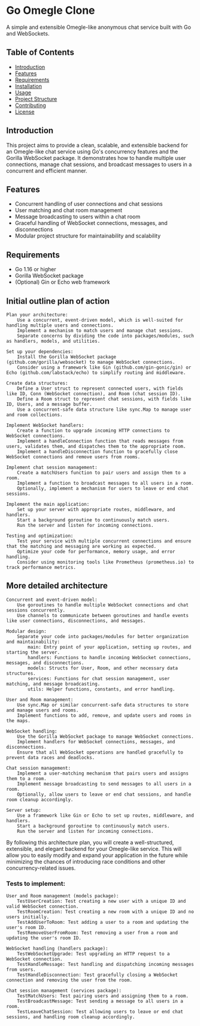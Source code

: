 # Go Omegle Clone

A simple and extensible Omegle-like anonymous chat service built with Go and WebSockets.

## Table of Contents

- [Introduction](#introduction)
- [Features](#features)
- [Requirements](#requirements)
- [Installation](#installation)
- [Usage](#usage)
- [Project Structure](#project-structure)
- [Contributing](#contributing)
- [License](#license)

## Introduction

This project aims to provide a clean, scalable, and extensible backend for an Omegle-like chat service using Go's concurrency 
features and the Gorilla WebSocket package. It demonstrates how to handle multiple user connections, manage chat sessions, 
and broadcast messages to users in a concurrent and efficient manner.

## Features

- Concurrent handling of user connections and chat sessions
- User matching and chat room management
- Message broadcasting to users within a chat room
- Graceful handling of WebSocket connections, messages, and disconnections
- Modular project structure for maintainability and scalability

## Requirements

- Go 1.16 or higher
- Gorilla WebSocket package
- (Optional) Gin or Echo web framework




## Initial outline plan of action

    Plan your architecture:
        Use a concurrent, event-driven model, which is well-suited for handling multiple users and connections.
        Implement a mechanism to match users and manage chat sessions.
        Separate concerns by dividing the code into packages/modules, such as handlers, models, and utilities.

    Set up your dependencies:
        Install the Gorilla WebSocket package (github.com/gorilla/websocket) to manage WebSocket connections.
        Consider using a framework like Gin (github.com/gin-gonic/gin) or Echo (github.com/labstack/echo) to simplify routing and middleware.

    Create data structures:
        Define a User struct to represent connected users, with fields like ID, Conn (WebSocket connection), and Room (chat session ID).
        Define a Room struct to represent chat sessions, with fields like ID, Users, and a message buffer.
        Use a concurrent-safe data structure like sync.Map to manage user and room collections.

    Implement WebSocket handlers:
        Create a function to upgrade incoming HTTP connections to WebSocket connections.
        Implement a handleConnection function that reads messages from users, validates them, and dispatches them to the appropriate room.
        Implement a handleDisconnection function to gracefully close WebSocket connections and remove users from rooms.

    Implement chat session management:
        Create a matchUsers function to pair users and assign them to a room.
        Implement a function to broadcast messages to all users in a room.
        Optionally, implement a mechanism for users to leave or end chat sessions.

    Implement the main application:
        Set up your server with appropriate routes, middleware, and handlers.
        Start a background goroutine to continuously match users.
        Run the server and listen for incoming connections.

    Testing and optimization:
        Test your service with multiple concurrent connections and ensure that the matching and messaging are working as expected.
        Optimize your code for performance, memory usage, and error handling.
        Consider using monitoring tools like Prometheus (prometheus.io) to track performance metrics.





## More detailed architecture

    Concurrent and event-driven model:
        Use goroutines to handle multiple WebSocket connections and chat sessions concurrently.
        Use channels to communicate between goroutines and handle events like user connections, disconnections, and messages.

    Modular design:
        Separate your code into packages/modules for better organization and maintainability:
            main: Entry point of your application, setting up routes, and starting the server.
            handlers: Functions to handle incoming WebSocket connections, messages, and disconnections.
            models: Structs for User, Room, and other necessary data structures.
            services: Functions for chat session management, user matching, and message broadcasting.
            utils: Helper functions, constants, and error handling.

    User and Room management:
        Use sync.Map or similar concurrent-safe data structures to store and manage users and rooms.
        Implement functions to add, remove, and update users and rooms in the maps.

    WebSocket handling:
        Use the Gorilla WebSocket package to manage WebSocket connections.
        Implement handlers for WebSocket connections, messages, and disconnections.
        Ensure that all WebSocket operations are handled gracefully to prevent data races and deadlocks.

    Chat session management:
        Implement a user-matching mechanism that pairs users and assigns them to a room.
        Implement message broadcasting to send messages to all users in a room.
        Optionally, allow users to leave or end chat sessions, and handle room cleanup accordingly.

    Server setup:
        Use a framework like Gin or Echo to set up routes, middleware, and handlers.
        Start a background goroutine to continuously match users.
        Run the server and listen for incoming connections.

By following this architecture plan, you will create a well-structured, extensible, and elegant backend for your 
Omegle-like service. This will allow you to easily modify and expand your application in the future while minimizing 
the chances of introducing race conditions and other concurrency-related issues.



### Tests to implement:

    User and Room management (models package):
        TestUserCreation: Test creating a new user with a unique ID and valid WebSocket connection.
        TestRoomCreation: Test creating a new room with a unique ID and no users initially.
        TestAddUserToRoom: Test adding a user to a room and updating the user's room ID.
        TestRemoveUserFromRoom: Test removing a user from a room and updating the user's room ID.

    WebSocket handling (handlers package):
        TestWebSocketUpgrade: Test upgrading an HTTP request to a WebSocket connection.
        TestHandleMessage: Test handling and dispatching incoming messages from users.
        TestHandleDisconnection: Test gracefully closing a WebSocket connection and removing the user from the room.

    Chat session management (services package):
        TestMatchUsers: Test pairing users and assigning them to a room.
        TestBroadcastMessage: Test sending a message to all users in a room.
        TestLeaveChatSession: Test allowing users to leave or end chat sessions, and handling room cleanup accordingly.

